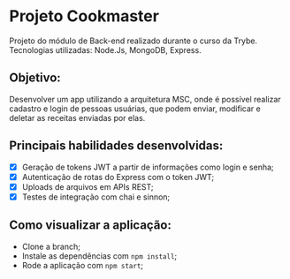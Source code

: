 # Projeto Cookmaster

Projeto do módulo de Back-end realizado durante o curso da Trybe. Tecnologias utilizadas: Node.Js, MongoDB, Express.

## Objetivo: 
Desenvolver um app utilizando a arquitetura MSC, onde é possível realizar cadastro e login de pessoas usuárias, que podem enviar, modificar e deletar as receitas enviadas por elas.

## Principais habilidades desenvolvidas:
- [x] Geração de tokens JWT a partir de informações como login e senha;
- [x] Autenticação de rotas do Express com o token JWT;
- [x] Uploads de arquivos em APIs REST;
- [x] Testes de integração com chai e sinnon;

## Como visualizar a aplicação:
- Clone a branch;
- Instale as dependências com `npm install`;
- Rode a aplicação com `npm start`;
